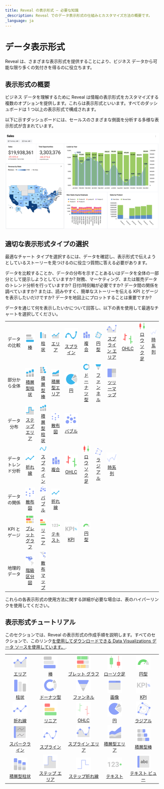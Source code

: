 ```yaml
---
title: Reveal の表示形式 – 必要な知識
_description: Reveal でのデータ表示形式の仕組みとカスタマイズ方法の概要です。
_language: ja
---
```


# データ表示形式

Reveal は、さまざまな表示形式を提供することにより、ビジネス データから可能な限り多くの気付きを得るのに役立ちます。

## 表示形式の概要

ビジネス データを理解するために Reveal は情報の表示形式をカスタマイズする複数のオプションを提供します。これらは表示形式といいます。すべてのダッシュボードは 1 つ以上の表示形式で構成されます。

以下に示すダッシュボードには、セールスのさまざまな側面を分析する多様な表示形式が含まれています。

![Reveal's log in screen](images/example-data-visualizations.png)

## 適切な表示形式タイプの選択

最適なチャート タイプを選択するには、データを確認し、表示形式で伝えようとしているストーリーを見つけるのに役立つ質問に答える必要があります。

データを比較することか、データの分布を示すことあるいはデータを全体の一部分として提示しようとしていますか? 財務、マーケティング、または販売データのトレンド分析を行っていますか? 日付/時刻軸が必要ですか? データ間の関係を調べていますか? または、読みやすく、簡単なストーリーを伝える KPI とゲージを表示したいだけですか? データを地図上にプロットすることは重要ですか?

データを通じて何を表示したいかについて回答し、以下の表を使用して最適なチャートを選択してください。

|                    |                                                                                                                                                                             |                                                                                                                                                                    |                                                                                             |                                                                                                   |                                                                                                            |                                                                                                            |                                                                                                                  |                                                        |                                                                             |                                                                             |
|:------------------:|:---------------------------------------------------------------------------------------------------------------------------------------------------------------------------:|:------------------------------------------------------------------------------------------------------------------------------------------------------------------:|:-------------------------------------------------------------------------------------------:|:-------------------------------------------------------------------------------------------------:|:----------------------------------------------------------------------------------------------------------:|:----------------------------------------------------------------------------------------------------------:|:----------------------------------------------------------------------------------------------------------------:|:------------------------------------------------------:|:---------------------------------------------------------------------------:|:---------------------------------------------------------------------------:|
| データの比較   |                                          ![Bar Chart icon](images/bar-chart.png)<br/>[棒](chart-types/category-charts.md)                                           |                                 ![Column Chart icon](images/column-chart.png)<br/>[柱状](chart-types/category-charts.md)                                  | ![Area Chart icon](images/area-chart.png)<br/>[エリア](chart-types/category-charts.md) | ![Spline Chart icon](images/spline-chart.png)<br/>[スプライン](chart-types/category-charts.md) | ![Combo Chart icon](images/Combo-chart.png)<br/>[複合](chart-types/combo-charts.md) | ![Circular Gauge icon](images/circular-chart.png)<br/>[円型](chart-types/gauge-charts.md#円形ゲージ) | ![Spline Area Chart icon](images/spline-area-chart.png)<br/>[スプライン エリア](chart-types/category-charts.md) | ![OHLC Chart icon](images/ohlc-chart.png)<br/>[OHLC](chart-types/financial-charts.md) | ![Candlestick Chart icon](images/candlestick-chart.png)<br/>[ロウソク足](chart-types/financial-charts.md) | ![Time Series Chart icon](images/time-series-chart.png)<br/>[時系列](chart-types/time-series-charts.md) |
| 部分から全体  |                          ![Stacked Column Chart icon](images/stacked-column-chart.png)<br/>[積層型柱状](chart-types/category-charts.md)                          |                          ![Stacked Bar Chart icon](images/stacked-bar-chart.png)<br/>[積層型棒](chart-types/category-charts.md)                          |       ![Stacked Area Chart icon](images/stacked-area-chart.png)<br/>[積層型エリア](chart-types/category-charts.md)        |                        ![Pie Chart icon](images/pie-chart.png)<br/>[円](chart-types/category-charts.md)                        |                     ![Doughnut Chart icon](images/doughnut-chart.png)<br/>[ドーナツ型](chart-types/category-charts.md)                     |                        ![Funnel Chart icon](images/funnel-chart.png)<br/>[ファンネル](chart-types/category-charts.md)                        |                         ![Treemap Chart icon](images/treemap-chart.png)<br/>[ツリーマップ](chart-types/treemap-charts.md)                          |                                                        |                                                                             |                                                                             |
| データ分布 |                                 ![Step Area Chart icon](images/step-area-chart.png)<br/>[ステップ エリア](chart-types/category-charts.md)                                  |                     ![Stacked Column Chart icon](images/stacked-column-chart.png)<br/>[積層型柱状](chart-types/category-charts.md)                      |                 ![Scatter Chart icon](images/scatter-chart.png)<br/>[散布図](chart-types/scatter-bubble-charts.md)                 |                     ![Bubble Chart icon](images/bubble-chart.png)<br/>[バブル](chart-types/scatter-bubble-charts.md)                      |                                                                                                            |                                                                                                            |                                                                                                                  |                                                        |                                                                             |                                                                             |
| データ トレンド分析 |                                         ![Line Chart icon](images/line-chart.png)<br/>[折れ線](chart-types/category-charts.md)                                         |                                 ![Spline Chart icon](images/spline-chart.png)<br/>[スプライン](chart-types/category-charts.md)                                  |                    ![Combo Chart icon](images/Combo-chart.png)<br/>[複合](chart-types/combo-charts.md)                    |                        ![OHLC Chart icon](images/ohlc-chart.png)<br/>[OHLC](chart-types/financial-charts.md)                         |                  ![Candlestick Chart icon](images/candlestick-chart.png)<br/>[ロウソク足](chart-types/financial-charts.md)                   |                          ![Radial Chart icon](images/radial-chart.png)<br/>[ラジアル](chart-types/radial-charts.md)                          |                     ![Time Series Chart icon](images/time-series-chart.png)<br/>[時系列](chart-types/time-series-charts.md)                      |                                                        |                                                                             |                                                                             |
| データの関係 |                                 ![Scatter Chart icon](images/scatter-chart.png)<br/>[散布図](chart-types/scatter-bubble-charts.md)                                  |                              ![Bubble Chart icon](images/bubble-chart.png)<br/>[バブル](chart-types/scatter-bubble-charts.md)                               |                     ![Line Chart icon](images/line-chart.png)<br/>[折れ線](chart-types/category-charts.md)                      |                                                                                                   |                                                                                                            |                                                                                                            |                                                                                                                  |                                                        |                                                                             |                                                                             |
| KPI とゲージ |                        ![Bullet Graph Gauge icon](images/bullet-graph-gauge.png)<br/>[ブレット グラフ](chart-types/gauge-charts.md#ブレット-グラフ)                        |                            ![Linear Gauge icon](images/linear-gauge.png)<br/>[リニア](chart-types/gauge-charts.md#リニア-ゲージ)                             |                     ![Text Chart icon](images/text-gauge.png)<br/>[テキスト](chart-types/gauge-charts.md#テキスト-ゲージ)                      |                             ![KPI Gauge icon](images/kpi.png)<br/>[KPI](chart-types/kpi-gauge.md)                             |                       ![Circular Gauge icon](images/circular-gauge.png)<br/>[円型](chart-types/gauge-charts.md#円形ゲージ)                       |                                                                                                            |                                                                                                                  |                                                        |                                                                             |                                                                             |
| 地理的データ |                                ![Choropleth Map icon](images/choropleth-map.png)<br/>[階級区分図](chart-types/choropleth-map.md)                                 |                                  ![Scatter Map icon](images/scatter-map.png)<br/>[散布マップ](chart-types/scatter-map.md)                                  |                                                                                             |                                                                                                   |                                                                                                            |                                                                                                            |                                                                                                                  |                                                        |                                                                             |                                                                             |



これらの各表示形式の使用方法に関する詳細が必要な場合は、表のハイパーリンクを使用してください。

## 表示形式チュートリアル

このセクションでは、Reveal の表示形式の作成手順を説明します。すべてのセクションで、このリンク<a href="/data/Reveal_Visualization_Tutorials.xlsx" download>を使用してダウンロードできる Data Visualizations データ ソースを使用しています。</a>.

| | | | | |
|:-:|:-:|:-:|:-:|:-:|
| ![Area Chart](images/area-chart-icon.png)<br/>[エリア](tutorials-simple-charts.md) | ![Bar Chart](images/bar-chart-icon.png)<br/>[棒](tutorials-simple-charts.md) | ![Bullet Graph Gauge](images/bullet-graph-icon.png)<br/>[ブレット グラフ](tutorials-gauge.md#ブレット-グラフを作成する方法) | ![Candlestick Chart](images/candlestick-chart-icon.png)<br/>[ローソク足](tutorials-candlestick.md) | ![Circular Gauge](images/circular-gauge-icon.png)<br/>[円型](tutorials-gauge.md#円形ゲージを作成する方法) |
| ![Column Chart](images/column-chart-icon.png)<br/>[柱状](tutorials-simple-charts.md) | ![Doughnut Chart](images/doughnut-chart-icon.png)<br/>[ドーナツ型](tutorials-simple-charts.md) | ![Funnel Chart](images/funnel-chart-icon.png)<br/>[ファンネル](tutorials-simple-charts.md) | ![Web View](images/image-view-icon.png)<br/>[画像](tutorials-image.md) | ![kpi](images/kpi-icon.png)<br/>[KPI](tutorials-kpi-gauge.md) |
| ![Line Chart](images/line-chart-icon.png)<br/>[折れ線](tutorials-simple-charts.md) | ![Linear Gauge](images/linear-gauge-icon.png)<br/>[リニア](tutorials-gauge.md#リニア-ゲージを作成する方法) | ![OHLC Chart](images/ohlc-chart-icon.png)<br/>[OHLC](tutorials-ohlc.md) | ![Pie Chart](images/pie-chart-icon.png)<br/>[円](tutorials-simple-charts.md) | ![Circular Chart](images/radial-chart-icon.png)<br/>[ラジアル](tutorials-simple-charts.md) |
| ![Sparkline Chart](images/sparkline-chart-icon.png)<br/>[スパークライン](tutorials-sparkline-charts.md) | ![Spline Chart](images/spline-chart-icon.png)<br/>[スプライン](tutorials-simple-charts.md) | ![Spline Area](images/spline-area-icon.png)<br/>[スプライン エリア](tutorials-simple-charts.md) | ![Stacked Area Chart](images/stacked-area-chart-icon.png)<br/>[積層型エリア](tutorials-stacked-charts.md) | ![Stacked Bar Chart](images/stacked-bar-chart-icon.png)<br/>[積層型棒](tutorials-stacked-charts.md) |
| ![Stacked Column Chart](images/stacked-column-chart-icon.png)<br/>[積層型柱状](tutorials-stacked-charts.md) | ![Step Area Chart](images/step-area-chart-icon.png)<br/>[ステップ エリア](tutorials-simple-charts.md) | ![Step Line Chart](images/step-line-chart-icon.png)<br/>[ステップ折れ線](tutorials-simple-charts.md) | ![Text Gauge](images/text-gauge-icon.png)<br/>[テキスト](tutorials-gauge.md#テキスト-ゲージを作成する方法) | ![Text View](images/text-view-icon.png)<br/>[テキスト ビュー](tutorials-text-view.md) |